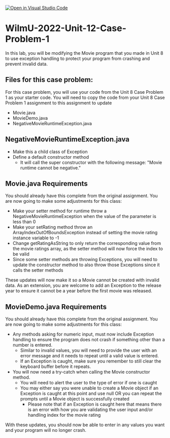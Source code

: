 [![Open in Visual Studio Code](https://classroom.github.com/assets/open-in-vscode-c66648af7eb3fe8bc4f294546bfd86ef473780cde1dea487d3c4ff354943c9ae.svg)](https://classroom.github.com/online_ide?assignment_repo_id=7581520&assignment_repo_type=AssignmentRepo)
# WilmU-2022-Unit-12-Case-Problem-1

In this lab, you will be modifying the Movie program that you made in Unit 8 to use exception handling to protect your program from crashing and prevent invalid data.

## Files for this case problem:
For this case problem, you will use your code from the Unit 8 Case Problem 1 as your starter code.  You will need to copy the code from your Unit 8 Case Problem 1 assignment to this assignment to update
- Movie.java
- MovieDemo.java
- NegativeMovieRuntimeException.java

## NegativeMovieRuntimeException.java
- Make this a child class of Exception
- Define a default constructor method
  - It will call the super constructor with the following message: "Movie runtime cannot be negative."

## Movie.java Requirements
You should already have this complete from the original assignment.  You are now going to make some adjustments for this class:
- Make your setter method for runtime throw a NegativeMovieRuntimeException when the value of the parameter is less than 0
- Make your setRating method throw an ArrayIndexOutOfBoundsException instead of setting the movie rating instance variable to -1
- Change getRatingAsString to only return the corresponding value from the movie ratings array, as the setter method will now force the index to be valid
- Since some setter methods are throwing Exceptions, you will need to update the constructor method to also throw those Exceptions since it calls the setter methods

These updates will now make it so a Movie cannot be created with invalid data.  As an extension, you are welcome to add an Exception to the release year to ensure it cannot be a year before the first movie was released.

## MovieDemo.java Requirements
You should already have this complete from the original assignment.  You are now going to make some adjustments for this class:
- Any methods asking for numeric input, must now include Exception handling to ensure the program does not crash if something other than a number is entered.  
  - Similar to invalid values, you will need to provide the user with an error message and it needs to repeat until a valid value is entered.
  - If an Exception is caught, make sure you remember to still clear the keyboard buffer before it repeats.
- You will now need a try-catch when calling the Movie constructor method.
  - You will need to alert the user to the type of error if one is caught
  - You may either say you were unable to create a Movie object if an Exception is caught at this point and use null OR you can repeat the prompts until a Movie object is successfully created
    - Please note that if an Exception is caught here that means there is an error with how you are validating the user input and/or handling index for the movie rating

With these updates, you should now be able to enter in any values you want and your program will no longer crash.
